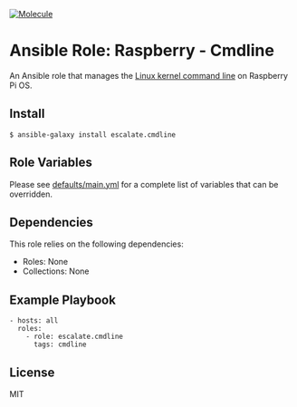 [![Molecule](https://github.com/escalate/ansible-raspberry-cmdline/actions/workflows/molecule.yml/badge.svg?branch=master&event=push)](https://github.com/escalate/ansible-raspberry-cmdline/actions/workflows/molecule.yml)

# Ansible Role: Raspberry - Cmdline

An Ansible role that manages the [Linux kernel command line](https://www.raspberrypi.com/documentation/computers/configuration.html#the-kernel-command-line) on Raspberry Pi OS.

## Install

```
$ ansible-galaxy install escalate.cmdline
```

## Role Variables

Please see [defaults/main.yml](https://github.com/escalate/ansible-raspberry-cmdline/blob/master/defaults/main.yml) for a complete list of variables that can be overridden.

## Dependencies

This role relies on the following dependencies:

* Roles: None
* Collections: None

## Example Playbook

```
- hosts: all
  roles:
    - role: escalate.cmdline
      tags: cmdline
```

## License

MIT
